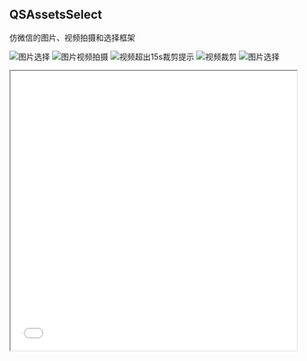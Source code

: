## QSAssetsSelect

仿微信的图片、视频拍摄和选择框架

![图片选择](1.jpg)
![图片视频拍摄](2.jpg)
![视频超出15s裁剪提示](3.jpg)
![视频裁剪](4.jpg)
![图片选择](5.jpg)

<iframe height=498 width=510 src="show.mp4">



